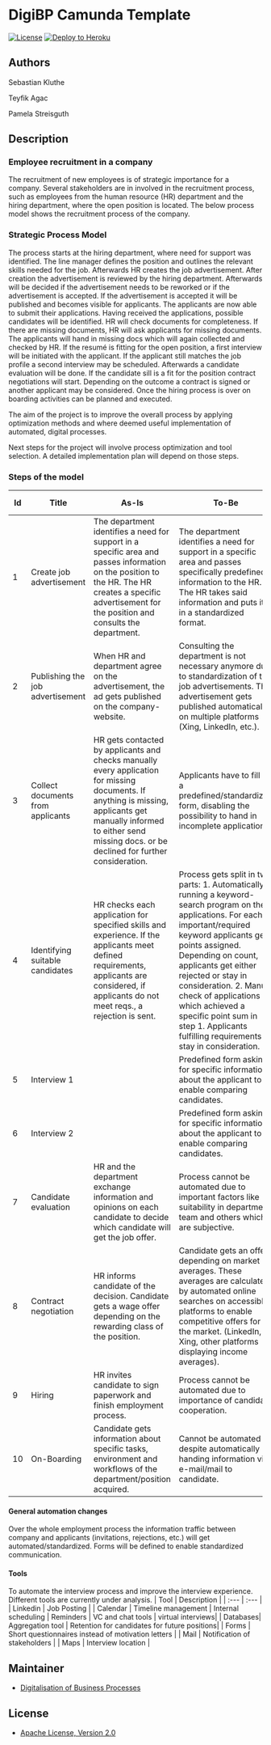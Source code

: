 # DigiBP Camunda Template

[![License](http://img.shields.io/:license-apache-blue.svg)](http://www.apache.org/licenses/LICENSE-2.0.html)
[![Deploy to Heroku](https://img.shields.io/badge/deploy%20to-Heroku-6762a6.svg?longCache=true)](https://heroku.com/deploy)

## Authors
Sebastian Kluthe

Teyfik Agac

Pamela Streisguth

## Description
### Employee recruitment in  a company 
The recruitment of new employees is of strategic importance for a company. Several stakeholders are in involved in the recruitment process, such as employees from the human resource (HR) department and the hiring department, where the open position is located. The below process model shows the recruitment process of the company.

### Strategic Process Model
The process starts at the hiring department, where 	need for support was identified. The line manager defines the position and outlines the relevant skills needed for the job. Afterwards HR creates the job advertisement. After creation the advertisement is reviewed by the hiring department. Afterwards will be decided if the advertisement needs to be reworked or if the advertisement is accepted. If the advertisement is accepted it will be published and becomes visible for applicants. The applicants are now able to submit their applications. Having received the applications, possible candidates will be identified. HR will check documents for completeness. If there are missing documents, HR will ask applicants for missing documents. The applicants will hand in missing docs which will again collected and checked  by HR. If the resumé is fitting for the open position, a first interview will be initiated with the applicant. If the applicant still matches the job profile a second interview may be scheduled. Afterwards a candidate evaluation will be done. If the candidate sill is a fit for the position contract negotiations will start. Depending on the outcome a contract is signed or another applicant may be considered. Once the hiring process is over on boarding activities can be planned and executed. 

The aim of the project is to improve the overall process by applying optimization methods and where deemed useful implementation of automated, digital processes.

Next steps for the project will involve process optimization and tool selection. A detailed implementation plan will depend on those steps.

### Steps of the model

|Id|Title|As-Is|To-Be|Used Tools|
|---|---|---|---|---|
| 1 | Create job advertisement | The department identifies a need for support in a specific area and passes information on the position to the HR. The HR creates a specific advertisement for the position and consults the department. | The department identifies a need for support in a specific area and passes specifically predefined information to the HR. The HR takes said information and puts it in a standardized format.  |   |
| 2 | Publishing the job advertisement | When HR and department agree on the advertisement, the ad gets published on the company-website. | Consulting the department is not necessary anymore due to standardization of the job advertisements. The advertisement gets published automatically on multiple platforms (Xing, LinkedIn, etc.). | Integromat (LinkedIn-tool) |
| 3 | Collect documents from applicants | HR gets contacted by applicants and checks manually every application for missing documents. If anything is missing, applicants get manually informed to either send missing docs. or be declined for further consideration. | Applicants have to fill in a predefined/standardized form, disabling the possibility to hand in incomplete applications. |   |
| 4 | Identifying suitable candidates | HR checks each application for specified skills and experience. If the applicants meet defined requirements, applicants are considered, if applicants do not meet reqs., a rejection is sent. | Process gets split in two parts: 1. Automatically running a keyword-search program on the applications. For each important/required keyword applicants get points assigned. Depending on count, applicants get either rejected or stay in consideration. 2. Manual check of applications which achieved a specific point sum in step 1. Applicants fulfilling requirements stay in consideration. |   |
| 5 | Interview 1 |   | Predefined form asking for specific information about the applicant to enable comparing candidates. |   |
| 6 | Interview 2 |   | Predefined form asking for specific information about the applicant to enable comparing candidates. |   |
| 7 | Candidate evaluation | HR and the department exchange information and opinions on each candidate to decide which candidate will get the job offer. | Process cannot be automated due to important factors like suitability in department team and others which are subjective. |   |
| 8 | Contract negotiation | HR informs candidate of the decision. Candidate gets a wage offer depending on the rewarding class of the position. | Candidate gets an offer depending on market averages. These averages are calculated by automated online searches on accessible platforms to enable competitive offers for the market. (LinkedIn, Xing, other platforms displaying income averages). |   |
| 9 |  Hiring | HR invites candidate to sign paperwork and finish employment process. | Process cannot be automated due to importance of candidate cooperation. |   |
| 10 | On-Boarding | Candidate gets information about specific tasks, environment and workflows of the department/position acquired.  | Cannot be automated despite automatically handing information via e-mail/mail to candidate. |   |

#### General automation changes
Over the whole employment process the information traffic between company and applicants (invitations, rejections, etc.) will get automated/standardized. Forms will be defined to enable standardized communication.


#### Tools

To automate the interview process and improve the interview experience. Different tools are currently under analysis.
| Tool  | Description | 
| :---         | :---      |          
| Linkedin   | Job Posting  | 
| Calendar   | Timeline management  | Internal scheduling | Reminders 
| VC and chat tools | virtual interviews|
| Databases| Aggregation tool | Retention for candidates for future positions|
| Forms | Short questionnaires instead of motivation letters |
| Mail | Notification of stakeholders |
| Maps | Interview location |



## Maintainer
- [Digitalisation of Business Processes](https://github.com/digibp)

## License

- [Apache License, Version 2.0](https://github.com/DigiBP/digibp-archetype-camunda-boot/blob/master/LICENSE)
